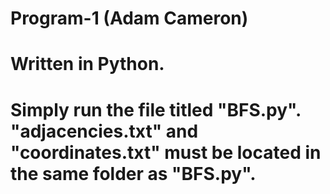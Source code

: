 # Program-1 (Adam Cameron)

# Written in Python. 

# Simply run the file titled "BFS.py". "adjacencies.txt" and "coordinates.txt" must be located in the same folder as "BFS.py".
